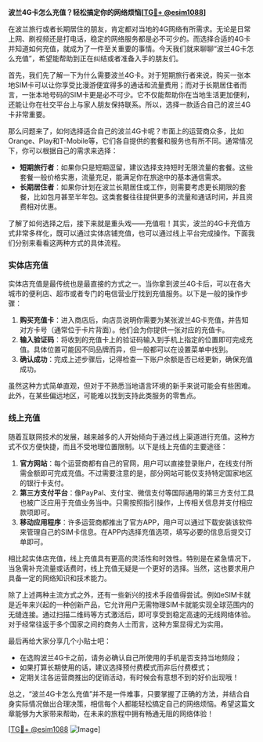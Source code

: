 **波兰4G卡怎么充值？轻松搞定你的网络烦恼[[TG💪+ @esim1088](https://t.me/s/esim1088)]**

在波兰旅行或者长期居住的朋友，肯定都对当地的4G网络有所需求。无论是日常上网、刷视频还是打电话，稳定的网络服务都是必不可少的。而选择合适的4G卡并知道如何充值，就成为了一件至关重要的事情。今天我们就来聊聊“波兰4G卡怎么充值”，希望能帮助到正在纠结或者准备入手的朋友们。

首先，我们先了解一下为什么需要波兰4G卡。对于短期旅行者来说，购买一张本地SIM卡可以让你享受比漫游便宜得多的通话和流量费用；而对于长期居住者而言，一张本地号码的SIM卡更是必不可少。它不仅能帮助你在当地生活更加便利，还能让你在社交平台上与家人朋友保持联系。所以，选择一款适合自己的波兰4G卡非常重要。

那么问题来了，如何选择适合自己的波兰4G卡呢？市面上的运营商众多，比如Orange、Play和T-Mobile等，它们各自提供的套餐和服务也有所不同。通常情况下，你可以根据自己的需求来选择：

- **短期旅行者**：如果你只是短期逗留，建议选择支持短时无限流量的套餐。这些套餐一般价格实惠，流量充足，能满足你在旅途中的基本通信需求。
- **长期居住者**：如果你计划在波兰长期居住或工作，则需要考虑更长期限的套餐，比如包月甚至半年包。这类套餐往往提供更多的流量和通话时间，并且资费相对优惠。

了解了如何选择之后，接下来就是重头戏——充值啦！其实，波兰的4G卡充值方式非常多样化，既可以通过实体店铺充值，也可以通过线上平台完成操作。下面我们分别来看看这两种方式的具体流程。

### 实体店充值

实体店充值是最传统也是最直接的方式之一。当你拿到波兰4G卡后，可以在各大城市的便利店、超市或者专门的电信营业厅找到充值服务。以下是一般的操作步骤：

1. **购买充值卡**：进入商店后，向店员说明你需要为某张波兰4G卡充值，并告知对方卡号（通常位于卡片背面）。他们会为你提供一张对应的充值卡。
2. **输入验证码**：将收到的充值卡上的验证码输入到手机上指定的位置即可完成充值。具体位置可能因不同品牌而异，但一般都可以在设置菜单中找到。
3. **确认成功**：完成上述步骤后，记得检查一下账户余额是否已经更新，确保充值成功。

虽然这种方式简单直观，但对于不熟悉当地语言环境的新手来说可能会有些困难。此外，在某些偏远地区，可能难以找到支持此类服务的零售点。

### 线上充值

随着互联网技术的发展，越来越多的人开始倾向于通过线上渠道进行充值。这种方式不仅方便快捷，而且不受地理位置限制。以下是线上充值的主要途径：

1. **官方网站**：每个运营商都有自己的官网，用户可以直接登录账户，在线支付所需金额即可完成充值。不过需要注意的是，部分网站可能仅支持特定国家地区的银行卡支付。
2. **第三方支付平台**：像PayPal、支付宝、微信支付等国际通用的第三方支付工具也被广泛应用于充值业务当中。只需按照指引操作，上传相关信息并支付相应款项即可。
3. **移动应用程序**：许多运营商都推出了官方APP，用户可以通过下载安装该软件来管理自己的SIM卡信息。在APP内选择充值选项，填写必要的信息后提交订单即可。

相比起实体店充值，线上充值具有更高的灵活性和时效性。特别是在紧急情况下，当急需补充流量或话费时，线上充值无疑是一个更好的选择。当然，这也要求用户具备一定的网络知识和技术能力。

除了上述两种主流方式之外，还有一些新兴的技术手段值得尝试。例如eSIM卡就是近年来兴起的一种创新产品，它允许用户无需物理SIM卡就能实现全球范围内的无缝连接。通过扫描二维码等方式激活后，即可享受到稳定高速的无线网络体验。对于经常往返于多个国家之间的商务人士而言，这种方案显得尤为实用。

最后再给大家分享几个小贴士吧：
- 在选购波兰4G卡之前，请务必确认自己所使用的手机是否支持当地频段；
- 如果打算长期使用的话，建议选择预付费模式而非后付费模式；
- 定期关注各运营商推出的促销活动，有时候会有意想不到的好价出现哦！

总之，“波兰4G卡怎么充值”并不是一件难事，只要掌握了正确的方法，并结合自身实际情况做出合理决策，相信每个人都能轻松搞定自己的网络烦恼。希望这篇文章能够为大家带来帮助，在未来的旅程中拥有畅通无阻的网络体验！

[[TG💪+ @esim1088](https://t.me/s/esim1088) ![Image](https://i.postimg.cc/4NQfJmqS/Snipaste-2025-05-13-00-14-12.png)]